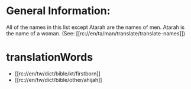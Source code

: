 # General Information:

All of the names in this list except Atarah are the names of men. Atarah is the name of a woman. (See: [[rc://en/ta/man/translate/translate-names]])

# translationWords

* [[rc://en/tw/dict/bible/kt/firstborn]]
* [[rc://en/tw/dict/bible/other/ahijah]]